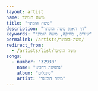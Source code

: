 ```yaml
---
layout: artist
name: משה הומינר
title: "משה הומינר"
description: "דף האמן משה הומינר"
keywords: "שירים, מוזיקה, משה הומינר"
permalink: /artists/משה-הומינר/
redirect_from:
  - /artists/list/משה הומינר
songs:
  - number: "32930"
    name: "נחפשה דרכינו"
    album: "סינגלים"
    artist: "משה הומינר"
---
```

